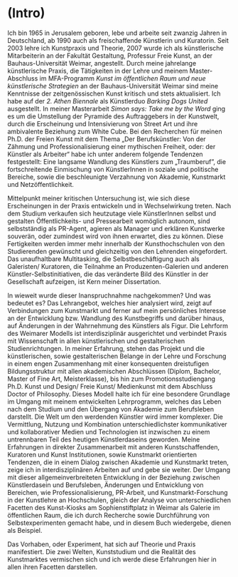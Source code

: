 # (Intro)

Ich bin 1965 in Jerusalem geboren, lebe und arbeite seit zwanzig Jahren in Deutschland, ab 1990 auch als freischaffende Künstlerin und Kuratorin. 
Seit 2003 lehre ich Kunstpraxis und Theorie, 2007 wurde ich als künstlerische Mitarbeiterin an der Fakultät Gestaltung, Professur Freie Kunst, an der Bauhaus-Universität Weimar, angestellt. Durch meine jahrelange künstlerische Praxis, die Tätigkeiten in der Lehre und meinem Master-Abschluss im MFA-Programm *Kunst im öffentlichen Raum und neue künstlerische Strategien* an der Bauhaus-Universität Weimar sind meine Kenntnisse der zeitgenössischen Kunst kritisch und stets aktualisiert. 
Ich habe auf der *2. Athen Biennale* als Künstlerduo *Barking Dogs United* ausgestellt. In meiner Masterarbeit *Simon says: Take me by the Word* 
ging es um die Umstellung der Pyramide des Auftraggebers in der Kunstwelt, durch die Erscheinung und Intensivierung von Street Art und ihre ambivalente Beziehung zum White Cube. 
Bei den Recherchen für meinen Ph.D. der Freien Kunst mit dem Thema „Der Berufskünstler: Von der Zähmung und Professionalisierung 
einer mythischen Freiheit, oder: der Künstler als Arbeiter“ habe ich unter anderem folgende Tendenzen festgestellt: Eine langsame Wandlung des Künstlers zum „Traumberuf”, die fortschreitende Einmischung von KünstlerInnen in soziale und politische Bereiche, sowie die beschleunigte Verzahnung von Akademie, Kunstmarkt und Netzöffentlichkeit. 

Mittelpunkt meiner kritischen Untersuchung ist, wie sich diese Erscheinungen in der Praxis entwickeln und in Wechselwirkung treten. 
Nach dem Studium verkaufen sich heutzutage viele KünstlerInnen selbst und gestalten Öffentlichkeits- und Pressearbeit womöglich autonom, 
sind selbstständig als PR-Agent, agieren als Manager und erklären Kunstwerke souverän, oder zumindest wird von ihnen erwartet, dies zu können. 
Diese Fertigkeiten werden immer mehr innerhalb der Kunsthochschulen von den Studierenden gewünscht und gleichzeitig von den Lehrenden eingefordert. 
Das unaufhaltbare Multitasking, die Selbstbeschäftigung auch als Galeristen/ Kuratoren, die Teilnahme an Produzenten-Galerien und anderen 
Künstler-Selbstinitiativen, die das veränderte Bild des Künstler in der Gesellschaft aufzeigen, ist Kern meiner Dissertation. 

In wieweit wurde dieser Inanspruchnahme nachgekommen? Und was bedeutet es? Das Lehrangebot, welches hier analysiert wird, 
zeigt auf Verbindungen zum Kunstmarkt und ferner auf mein persönliches Interesse an der Entwicklung bzw. Wandlung des Kunstbegriffs und darüber hinaus, 
auf Änderungen in der Wahrnehmung des Künstlers als Figur. Die Lehrform des Weimarer Modells ist interdisziplinär ausgerichtet 
und verbindet Praxis mit Wissenschaft in allen künstlerischen und gestalterischen Studienrichtungen. In meiner Erfahrung, 
stehen das Projekt und die künstlerischen, sowie gestalterischen Belange in der Lehre und Forschung in einem engen Zusammenhang mit 
einer konsequenten dreistufigen Bildungsstruktur mit allen akademischen Abschlüssen (Diplom, Bachelor, Master of Fine Art, Meisterklasse), 
bis hin zum Promotionsstudiengang Ph.D. Kunst und Design/ Freie Kunst/ Medienkunst mit dem Abschluss Doctor of Philosophy. 
Dieses Modell halte ich für eine besondere Grundlage im Umgang mit meinem entwickelten Lehrprogramm, 
welches das Leben nach dem Studium und den Übergang von Akademie zum Berufsleben darstellt. 
Die Welt um den werdenden Künstler wird immer komplexer. Die Vermittlung, Nutzung und Kombination unterschiedlichster kommunikativer 
und kollaborativer Medien und Technologien ist inzwischen zu einem untrennbaren Teil des heutigen Künstlerdaseins geworden. Meine Erfahrungen 
in direkter Zusammenarbeit mit anderen Kunstschaffenden, Kuratoren und Kunst Institutionen, sowie Kunstmarkt orientierten Tendenzen, die in 
einem Dialog zwischen Akademie und Kunstmarkt treten, zeige ich in interdisziplinären Arbeiten auf und gebe sie weiter. 
Der Umgang mit dieser allgemeinverbreiteten Entwicklung in der Beziehung zwischen Künstlerdasein und Berufsleben, Änderungen und 
Entwicklung von Bereichen, wie Professionalisierung, PR-Arbeit, und Kunstmarkt-Forschung in der Kunstlehre an Hochschulen, gleich der 
Analyse von unterschiedlichen Facetten des Kunst-Kiosks am Sophienstiftplatz in Weimar als Galerie im öffentlichen Raum, die ich durch 
Recherche sowie Durchführung von Selbstexperimenten gemacht habe, und in diesem Buch wiedergebe, dienen als Beispiel.  

Das Vorhaben, oder Experiment, hat sich auf Theorie und Praxis manifestiert. Die zwei Welten, Kunststudium und die Realität des Kunstmarktes vermischen sich und ich werde diese Erfahrungen hier in allen ihren Facetten darstellen.





